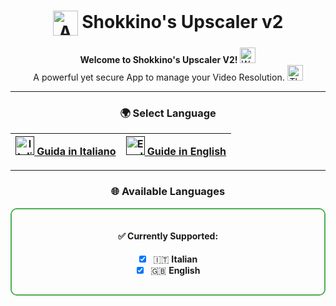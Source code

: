<div align="center">

# <img src="https://github.com/ImElio/DiscordFriendTool_UDPATE/blob/main/icon/icon.png" alt="App Icon" width="40" height="40" style="vertical-align:middle;"> **Shokkino's Upscaler v2**

**Welcome to Shokkino's Upscaler V2!** <img src="https://raw.githubusercontent.com/Tarikul-Islam-Anik/Animated-Fluent-Emojis/master/Emojis/Hand%20gestures/Waving%20Hand.png" alt="Waving Hand" width="25" height="25" />  
A powerful yet secure App to manage your Video Resolution. <img src="https://raw.githubusercontent.com/Tarikul-Islam-Anik/Animated-Fluent-Emojis/master/Emojis/Hand%20gestures/Thumbs%20Up.png" alt="Thumbs Up" width="25" height="25" />

---

### 🌍 **Select Language**

| [<img src="https://upload.wikimedia.org/wikipedia/en/thumb/0/03/Flag_of_Italy.svg/1200px-Flag_of_Italy.svg.png" alt="Italian Flag" width="30"> Guida in Italiano]() | [<img src="https://upload.wikimedia.org/wikipedia/en/a/a4/Flag_of_the_United_States.svg" alt="English Flag" width="30"> Guide in English]() |
|--------------------------------------------------------------------------------------------------------------------------------------------|-----------------------------------------------------------------------------------------------------------------------------------------------------------------------------------------------|

---

### 🌐 **Available Languages**

<div align="center" style="border: 2px solid #4CAF50; border-radius: 10px; padding: 15px; margin: 15px 0;">

#### ✅ **Currently Supported:**
- [x] 🇮🇹 **Italian**  
- [x] 🇬🇧 **English**  
</div>
